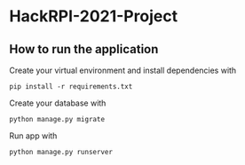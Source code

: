 # HackRPI-2021-Project

## How to run the application

Create your virtual environment and install dependencies with

```
pip install -r requirements.txt
```

Create your database with
```
python manage.py migrate
```

Run app with 
```
python manage.py runserver
```


